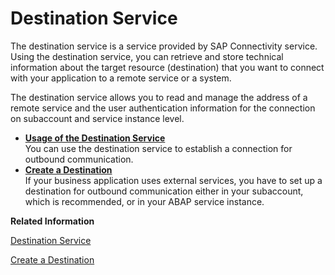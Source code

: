 <!-- loioeeb0ec2318fb4dda87830a09ac7a02fa -->

# Destination Service

The destination service is a service provided by SAP Connectivity service. Using the destination service, you can retrieve and store technical information about the target resource \(destination\) that you want to connect with your application to a remote service or a system.

The destination service allows you to read and manage the address of a remote service and the user authentication information for the connection on subaccount and service instance level.

-   **[Usage of the Destination Service](Usage_of_the_Destination_Service_40ecb5c.md "You can use the destination service to establish a connection for outbound
		communication.")**  
You can use the destination service to establish a connection for outbound communication.
-   **[Create a Destination](Create_a_Destination_3fa7934.md "If your business application uses external services, you have to set up a destination
		for outbound communication either in your subaccount, which is recommended, or in your ABAP
		service instance. ")**  
If your business application uses external services, you have to set up a destination for outbound communication either in your subaccount, which is recommended, or in your ABAP service instance.

**Related Information**  


[Destination Service](https://help.sap.com/viewer/cca91383641e40ffbe03bdc78f00f681/Cloud/en-US/daca64dacc6148fcb5c70ed86082ef91.html#loiodaca64dacc6148fcb5c70ed86082ef91__services)

[Create a Destination](Create_a_Destination_3fa7934.md "If your business application uses external services, you have to set up a destination for outbound communication either in your subaccount, which is recommended, or in your ABAP service instance.")

